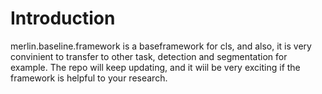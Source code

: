 # Introduction
merlin.baseline.framework is a baseframework for cls, and also, it is very convinient to transfer to other task, detection and segmentation for example. The repo will keep updating, and it wiil be very exciting if the framework is helpful to your research.
